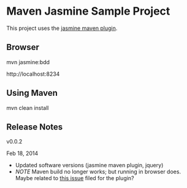 Maven Jasmine Sample Project
============================

This project uses the [jasmine maven plugin](https://github.com/searls/jasmine-maven-plugin).

Browser
-------

mvn jasmine:bdd

http://localhost:8234

Using Maven
-----------

mvn clean install

Release Notes
-------------

v0.0.2

Feb 18, 2014
- Updated software versions (jasmine maven plugin, jquery)
- *NOTE* Maven build no longer works; but running in browser does. Maybe related to [this issue](https://github.com/searls/jasmine-maven-plugin/issues/205) filed for the plugin?
